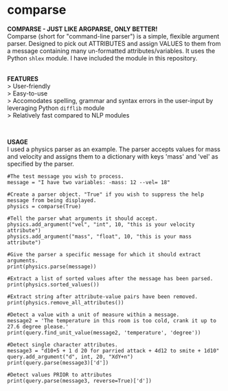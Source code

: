 # comparse

<p><b>COMPARSE - JUST LIKE ARGPARSE, ONLY BETTER!</b> <br />
Comparse (short for "command-line parser") is a simple, flexible argument parser. Designed to pick out ATTRIBUTES and assign VALUES to them from a message containing many un-formatted attributes/variables. It uses the Python <code>shlex</code> module. I have included the module in this repository.
<br>
<br/><p><b>FEATURES</b>
<br/>> User-friendly
<br/>> Easy-to-use
<br/>> Accomodates spelling, grammar and syntax errors in the user-input by leveraging Python <code>difflib</code> module
<br/>> Relatively fast compared to NLP modules
</p>
<br/><p><b>USAGE</b> <br />
I used a physics parser as an example. The parser accepts values for mass and velocity and assigns them to a dictionary with keys 'mass' and 'vel' as specified by the parser. 

    #The test message you wish to process.
    message = "I have two variables: -mass: 12 --vel= 18"

    #Create a parser object. "True" if you wish to suppress the help message from being displayed. 
    physics = comparse(True)

    #Tell the parser what arguments it should accept.
    physics.add_argument("vel", "int", 10, "this is your velocity attribute")
    physics.add_argument("mass", "float", 10, "this is your mass attribute")  

    #Give the parser a specific message for which it should extract arguments.
    print(physics.parse(message))
    
    #Extract a list of sorted values after the message has been parsed.
    print(physics.sorted_values())
    
    #Extract string after attribute-value pairs have been removed.
    print(physics.remove_all_attributes())
    
    #Detect a value with a unit of measure within a message.
    message2 = 'The temperature in this room is too cold, crank it up to 27.6 degree please.'
    print(query.find_unit_value(message2, 'temperature', 'degree'))

    #Detect single character attributes.
    message3 = "d10+5 + 1 d 20 for parried attack + 4d12 to smite + 1d10"
    query.add_argument("d", int, 20, "XdY+n")
    print(query.parse(message3)['d'])
    
    #Detect values PRIOR to attributes
    print(query.parse(message3, reverse=True)['d'])
</p>
